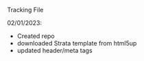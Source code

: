 Tracking File

02/01/2023:
- Created repo
- downloaded Strata template from html5up
- updated header/meta tags

